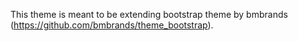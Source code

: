 This theme is meant to be extending bootstrap theme by bmbrands (https://github.com/bmbrands/theme_bootstrap).
